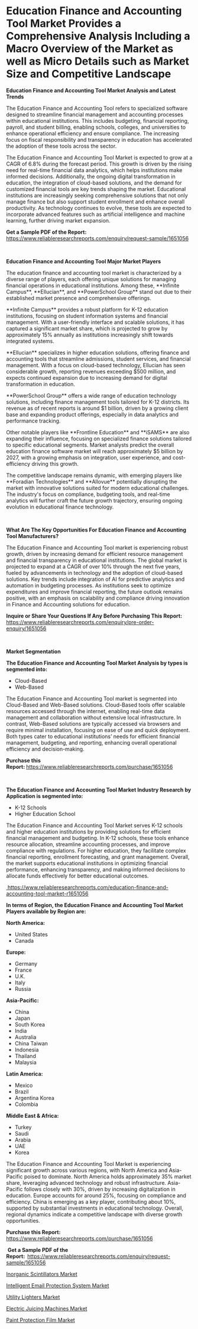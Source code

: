 <p><h1>Education Finance and Accounting Tool Market Provides a Comprehensive Analysis Including a Macro Overview of the Market as well as Micro Details such as Market Size and Competitive Landscape</h1></p><p><strong>Education Finance and Accounting Tool Market Analysis and Latest Trends</strong></p>
<p><p>The Education Finance and Accounting Tool refers to specialized software designed to streamline financial management and accounting processes within educational institutions. This includes budgeting, financial reporting, payroll, and student billing, enabling schools, colleges, and universities to enhance operational efficiency and ensure compliance. The increasing focus on fiscal responsibility and transparency in education has accelerated the adoption of these tools across the sector.</p><p>The Education Finance and Accounting Tool Market is expected to grow at a CAGR of 6.8% during the forecast period. This growth is driven by the rising need for real-time financial data analytics, which helps institutions make informed decisions. Additionally, the ongoing digital transformation in education, the integration of cloud-based solutions, and the demand for customized financial tools are key trends shaping the market. Educational institutions are increasingly seeking comprehensive solutions that not only manage finance but also support student enrollment and enhance overall productivity. As technology continues to evolve, these tools are expected to incorporate advanced features such as artificial intelligence and machine learning, further driving market expansion.</p></p>
<p><strong>Get a Sample PDF of the Report:&nbsp;</strong> <a href="https://www.reliableresearchreports.com/enquiry/request-sample/1651056?utm_campaign=113&utm_medium=2&utm_source=Github&utm_content=ia&utm_term=26092024&utm_id=education-finance-and-accounting-tool">https://www.reliableresearchreports.com/enquiry/request-sample/1651056</a></p>
<p>&nbsp;</p>
<p><strong>Education Finance and Accounting Tool Major Market Players</strong></p>
<p><p>The education finance and accounting tool market is characterized by a diverse range of players, each offering unique solutions for managing financial operations in educational institutions. Among these, **Infinite Campus**, **Ellucian**, and **PowerSchool Group** stand out due to their established market presence and comprehensive offerings.</p><p>**Infinite Campus** provides a robust platform for K-12 education institutions, focusing on student information systems and financial management. With a user-friendly interface and scalable solutions, it has captured a significant market share, which is projected to grow by approximately 15% annually as institutions increasingly shift towards integrated systems.</p><p>**Ellucian** specializes in higher education solutions, offering finance and accounting tools that streamline admissions, student services, and financial management. With a focus on cloud-based technology, Ellucian has seen considerable growth, reporting revenues exceeding $500 million, and expects continued expansion due to increasing demand for digital transformation in education.</p><p>**PowerSchool Group** offers a wide range of education technology solutions, including finance management tools tailored for K-12 districts. Its revenue as of recent reports is around $1 billion, driven by a growing client base and expanding product offerings, especially in data analytics and performance tracking.</p><p>Other notable players like **Frontline Education** and **iSAMS** are also expanding their influence, focusing on specialized finance solutions tailored to specific educational segments. Market analysts predict the overall education finance software market will reach approximately $5 billion by 2027, with a growing emphasis on integration, user experience, and cost-efficiency driving this growth.</p><p>The competitive landscape remains dynamic, with emerging players like **Foradian Technologies** and **Allovue** potentially disrupting the market with innovative solutions suited for modern educational challenges. The industry's focus on compliance, budgeting tools, and real-time analytics will further craft the future growth trajectory, ensuring ongoing evolution in educational finance technology.</p></p>
<p>&nbsp;</p>
<p><strong>What Are The Key Opportunities For Education Finance and Accounting Tool Manufacturers?</strong></p>
<p><p>The Education Finance and Accounting Tool market is experiencing robust growth, driven by increasing demand for efficient resource management and financial transparency in educational institutions. The global market is projected to expand at a CAGR of over 10% through the next five years, fueled by advancements in technology and the adoption of cloud-based solutions. Key trends include integration of AI for predictive analytics and automation in budgeting processes. As institutions seek to optimize expenditures and improve financial reporting, the future outlook remains positive, with an emphasis on scalability and compliance driving innovation in Finance and Accounting solutions for education.</p></p>
<p><strong>Inquire or Share Your Questions If Any Before Purchasing This Report:</strong> <a href="https://www.reliableresearchreports.com/enquiry/pre-order-enquiry/1651056?utm_campaign=113&utm_medium=2&utm_source=Github&utm_content=ia&utm_term=26092024&utm_id=education-finance-and-accounting-tool">https://www.reliableresearchreports.com/enquiry/pre-order-enquiry/1651056</a></p>
<p>&nbsp;</p>
<p><strong>Market Segmentation</strong></p>
<p><strong>The Education Finance and Accounting Tool Market Analysis by types is segmented into:</strong></p>
<p><ul><li>Cloud-Based</li><li>Web-Based</li></ul></p>
<p><p>The Education Finance and Accounting Tool market is segmented into Cloud-Based and Web-Based solutions. Cloud-Based tools offer scalable resources accessed through the internet, enabling real-time data management and collaboration without extensive local infrastructure. In contrast, Web-Based solutions are typically accessed via browsers and require minimal installation, focusing on ease of use and quick deployment. Both types cater to educational institutions’ needs for efficient financial management, budgeting, and reporting, enhancing overall operational efficiency and decision-making.</p></p>
<p><strong>Purchase this Report:&nbsp;</strong><a href="https://www.reliableresearchreports.com/purchase/1651056?utm_campaign=113&utm_medium=2&utm_source=Github&utm_content=ia&utm_term=26092024&utm_id=education-finance-and-accounting-tool">https://www.reliableresearchreports.com/purchase/1651056</a></p>
<p>&nbsp;</p>
<p><strong>The Education Finance and Accounting Tool Market Industry Research by Application is segmented into:</strong></p>
<p><ul><li>K-12 Schools</li><li>Higher Education School</li></ul></p>
<p><p>The Education Finance and Accounting Tool Market serves K-12 schools and higher education institutions by providing solutions for efficient financial management and budgeting. In K-12 schools, these tools enhance resource allocation, streamline accounting processes, and improve compliance with regulations. For higher education, they facilitate complex financial reporting, enrollment forecasting, and grant management. Overall, the market supports educational institutions in optimizing financial performance, enhancing transparency, and making informed decisions to allocate funds effectively for better educational outcomes.</p></p>
<p><a href="https://www.reliableresearchreports.com/education-finance-and-accounting-tool-market-r1651056?utm_campaign=113&utm_medium=2&utm_source=Github&utm_content=ia&utm_term=26092024&utm_id=education-finance-and-accounting-tool">&nbsp;https://www.reliableresearchreports.com/education-finance-and-accounting-tool-market-r1651056</a></p>
<p><strong>In terms of Region, the Education Finance and Accounting Tool Market Players available by Region are:</strong></p>
<p>
    <p> <strong> North America: </strong>
        <ul>
            <li>United States</li>
            <li>Canada</li>
        </ul>
        </p> 
    <p> <strong> Europe: </strong>
        <ul>
            <li>Germany</li>
            <li>France</li>
            <li>U.K.</li>
            <li>Italy</li>
            <li>Russia</li>
        </ul>
        </p> 
    <p> <strong> Asia-Pacific: </strong>
        <ul>
            <li>China</li>
            <li>Japan</li>
            <li>South Korea</li>
            <li>India</li>
            <li>Australia</li>
            <li>China Taiwan</li>
            <li>Indonesia</li>
            <li>Thailand</li>
            <li>Malaysia</li>
        </ul>
        </p> 
    <p> <strong> Latin America: </strong>
        <ul>
            <li>Mexico</li>
            <li>Brazil</li>
            <li>Argentina Korea</li>
            <li>Colombia</li>
        </ul>
        </p> 
    <p> <strong> Middle East & Africa: </strong>
        <ul>
            <li>Turkey</li>
            <li>Saudi</li>
            <li>Arabia</li>
            <li>UAE</li>
            <li>Korea</li>
        </ul>
    </p>
    </p>
<p><p>The Education Finance and Accounting Tool Market is experiencing significant growth across various regions, with North America and Asia-Pacific poised to dominate. North America holds approximately 35% market share, leveraging advanced technology and robust infrastructure. Asia-Pacific follows closely with 30%, driven by increasing digitalization in education. Europe accounts for around 25%, focusing on compliance and efficiency. China is emerging as a key player, contributing about 10%, supported by substantial investments in educational technology. Overall, regional dynamics indicate a competitive landscape with diverse growth opportunities.</p></p>
<p><strong>Purchase this Report: </strong><a href="https://www.reliableresearchreports.com/purchase/1651056?utm_campaign=113&utm_medium=2&utm_source=Github&utm_content=ia&utm_term=26092024&utm_id=education-finance-and-accounting-tool">https://www.reliableresearchreports.com/purchase/1651056</a></p>
<p>&nbsp;<strong>Get a Sample PDF of the Report:&nbsp;&nbsp;</strong><a href="https://www.reliableresearchreports.com/enquiry/request-sample/1651056?utm_campaign=113&utm_medium=2&utm_source=Github&utm_content=ia&utm_term=26092024&utm_id=education-finance-and-accounting-tool">https://www.reliableresearchreports.com/enquiry/request-sample/1651056</a></p>
<p><strong></strong></p>
<p><p><a href="https://www.linkedin.com/pulse/inorganic-scintillators-market-insights-product-type-application-i1kvc?utm_campaign=113&utm_medium=2&utm_source=Github&utm_content=ia&utm_term=26092024&utm_id=education-finance-and-accounting-tool">Inorganic Scintillators Market</a></p><p><a href="https://github.com/LilianFaulkner65/Market-Research-Report-List-1/blob/main/intelligent-email-protection-system-market.md?utm_campaign=113&utm_medium=2&utm_source=Github&utm_content=ia&utm_term=26092024&utm_id=education-finance-and-accounting-tool">Intelligent Email Protection System Market</a></p><p><a href="https://issuu.com/reportprime-2/docs/utility-lighters-market-size-2030.p_672ec12292cc2d?utm_campaign=113&utm_medium=2&utm_source=Github&utm_content=ia&utm_term=26092024&utm_id=education-finance-and-accounting-tool">Utility Lighters Market</a></p><p><a href="https://issuu.com/reportprime-2/docs/electric-juicing-machines-market-si_3095d0e4593ffb?utm_campaign=113&utm_medium=2&utm_source=Github&utm_content=ia&utm_term=26092024&utm_id=education-finance-and-accounting-tool">Electric Juicing Machines Market</a></p><p><a href="https://www.linkedin.com/pulse/future-innovation-global-paint-protection-film-market-growth-aflxf?utm_campaign=113&utm_medium=2&utm_source=Github&utm_content=ia&utm_term=26092024&utm_id=education-finance-and-accounting-tool">Paint Protection Film Market</a></p></p>